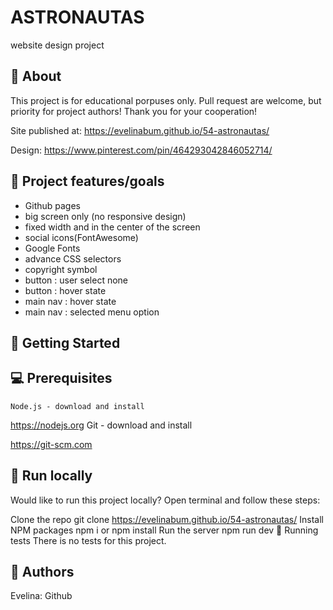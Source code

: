 # ASTRONAUTAS

website design project

## 🌟 About

This project is for educational porpuses only. Pull request are welcome, but priority for project authors! Thank you for your cooperation!

Site published at: https://evelinabum.github.io/54-astronautas/

Design: https://www.pinterest.com/pin/464293042846052714/

## 🎯 Project features/goals

-   Github pages
-   big screen only (no responsive design)
-   fixed width and in the center of the screen
-   social icons(FontAwesome)
-   Google Fonts
-   advance CSS selectors
-   copyright symbol
-   button : user select none
-   button : hover state
-   main nav : hover state
-   main nav : selected menu option

## 🧰 Getting Started

## 💻 Prerequisites

    Node.js - download and install

https://nodejs.org
Git - download and install

https://git-scm.com

## 🏃 Run locally

Would like to run this project locally? Open terminal and follow these steps:

Clone the repo
git clone https://evelinabum.github.io/54-astronautas/
Install NPM packages
npm i
or
npm install
Run the server
npm run dev
🧪 Running tests
There is no tests for this project.

## 🎅 Authors

Evelina: Github
